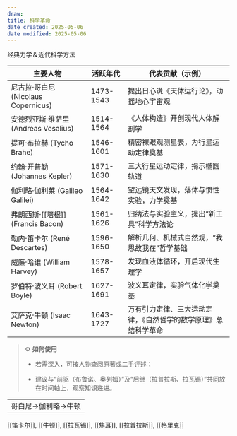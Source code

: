 ```yaml
---
draw:
title: 科学革命
date created: 2025-05-06
date modified: 2025-05-06
---
```


经典力学＆近代科学方法

| 主要人物                          | 活跃年代      | 代表贡献（示例）|
| ----------------------------- | --------- | ------------------------------- |
| 尼古拉·哥白尼 (Nicolaus Copernicus) | 1473-1543 | 提出日心说《天体运行论》，动摇地心宇宙观            |
| 安德烈亚斯·维萨里 (Andreas Vesalius)  | 1514-1564 |《人体构造》开创现代人体解剖学                 |
| 提可·布拉赫 (Tycho Brahe)          | 1546-1601 | 精密裸眼观测星表，为行星运动定律奠基              |
| 约翰·开普勒 (Johannes Kepler)      | 1571-1630 | 三大行星运动定律，揭示椭圆轨道                 |
| 伽利略·伽利莱 (Galileo Galilei)     | 1564-1642 | 望远镜天文发现，落体与惯性实验，力学奠基            |
| 弗朗西斯·[[培根]] (Francis Bacon)   | 1561-1626 | 归纳法与实验主义，提出“新工具”科学方法论           |
| 勒内·笛卡尔 (René Descartes)       | 1596-1650 | 解析几何、机械式自然观，“我思故我在”哲学基础         |
| 威廉·哈维 (William Harvey)        | 1578-1657 | 发现血液体循环，开启现代生理学                 |
| 罗伯特·波义耳 (Robert Boyle)        | 1627-1691 | 波义耳定律，实验气体化学奠基                  |
| 艾萨克·牛顿 (Isaac Newton)         | 1643-1727 | 万有引力定律、三大运动定律，《自然哲学的数学原理》总结科学革命 |

> ⚙️ **如何使用**
>
> - 若需深入，可按人物查阅原著或二手评述；
>
> - 建议与“前驱（布鲁诺、奥列姆）”及“后继（拉普拉斯、拉瓦锡）”共同放在时间轴上，观察知识递进。
>

|   |
|---|
|哥白尼→伽利略→牛顿|

[[笛卡尔]], [[牛顿]], [[拉瓦锡]], [[焦耳]], [[拉普拉斯]], [[格里克]]
